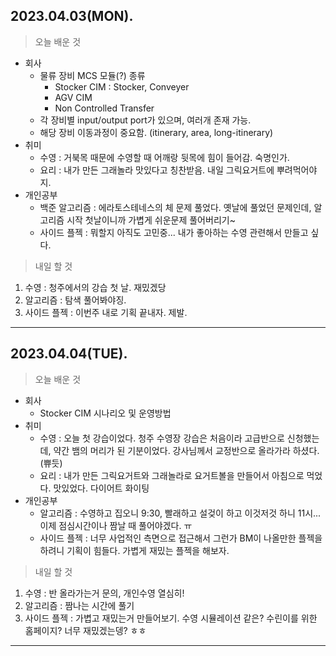 ## 2023.04.03(MON). 
> 오늘 배운 것  
- 회사  
  - 물류 장비 MCS 모듈(?) 종류
    - Stocker CIM : Stocker, Conveyer  
    - AGV CIM  
    - Non Controlled Transfer  
  - 각 장비별 input/output port가 있으며, 여러개 존재 가능.
  - 해당 장비 이동과정이 중요함. (itinerary, area, long-itinerary)
- 취미
  - 수영 : 거북목 때문에 수영할 때 어깨랑 뒷목에 힘이 들어감. 숙명인가.
  - 요리 : 내가 만든 그래놀라 맛있다고 칭찬받음. 내일 그릭요거트에 뿌려먹어야지.
- 개인공부
  - 백준 알고리즘 : 에라토스테네스의 체 문제 풀었다. 옛날에 풀었던 문제인데, 알고리즘 시작 첫날이니까 가볍게 쉬운문제 풀어버리기~
  - 사이드 플젝 : 뭐할지 아직도 고민중... 내가 좋아하는 수영 관련해서 만들고 싶다. 
> 내일 할 것
1. 수영 : 청주에서의 강습 첫 날. 재밌겠당
2. 알고리즘 : 탐색 풀어봐야징.
3. 사이드 플젝 : 이번주 내로 기획 끝내자. 제발.
---
## 2023.04.04(TUE).
> 오늘 배운 것
- 회사
  - Stocker CIM 시나리오 및 운영방법
- 취미
  - 수영 : 오늘 첫 강습이었다. 청주 수영장 강습은 처음이라 고급반으로 신청했는데, 약간 뱀의 머리가 된 기분이었다. 강사님께서 교정반으로 올라가라 하셨다. (쀼듯)
  - 요리 : 내가 만든 그릭요거트와 그래놀라로 요거트볼을 만들어서 아침으로 먹었다. 맛있었다. 다이어트 화이팅
- 개인공부
  - 알고리즘 : 수영하고 집오니 9:30, 빨래하고 설겆이 하고 이것저것 하니 11시... 이제 점심시간이나 짬날 때 풀어야겠다. ㅠ
  - 사이드 플젝 : 너무 사업적인 측면으로 접근해서 그런가 BM이 나올만한 플젝을 하려니 기획이 힘들다. 가볍게 재밌는 플젝을 해보자.
> 내일 할 것
1. 수영 : 반 올라가는거 문의, 개인수영 열심히!
2. 알고리즘 : 짬나는 시간에 풀기
3. 사이드 플젝 : 가볍고 재밌는거 만들어보기. 수영 시뮬레이션 같은? 수린이를 위한 홈페이지? 너무 재밌겠는뎅? ㅎㅎ
--- 
